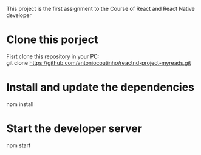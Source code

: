 This project is the first assignment to the Course of React and React Native developer 
# Clone this porject

Fisrt clone this repository in your PC:<br>
git clone https://github.com/antoniocoutinho/reactnd-project-myreads.git

# Install and update the dependencies
npm install

# Start the developer server
npm start
